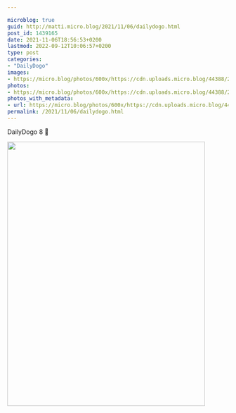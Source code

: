 ```yaml
---

microblog: true
guid: http://matti.micro.blog/2021/11/06/dailydogo.html
post_id: 1439165
date: 2021-11-06T18:56:53+0200
lastmod: 2022-09-12T10:06:57+0200
type: post
categories:
- "DailyDogo"
images:
- https://micro.blog/photos/600x/https://cdn.uploads.micro.blog/44388/2021/250b2a35c0.jpg
photos:
- https://micro.blog/photos/600x/https://cdn.uploads.micro.blog/44388/2021/250b2a35c0.jpg
photos_with_metadata:
- url: https://micro.blog/photos/600x/https://cdn.uploads.micro.blog/44388/2021/250b2a35c0.jpg
permalink: /2021/11/06/dailydogo.html
---
```

DailyDogo 8 🐶

<img src="https://micro.blog/photos/600x/https://blog.martin-haehnel.de/uploads/2021/250b2a35c0.jpg" width="450" height="600" alt="" />
